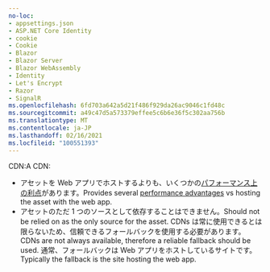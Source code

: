 ```yaml
---
no-loc:
- appsettings.json
- ASP.NET Core Identity
- cookie
- Cookie
- Blazor
- Blazor Server
- Blazor WebAssembly
- Identity
- Let's Encrypt
- Razor
- SignalR
ms.openlocfilehash: 6fd703a642a5d21f486f929da26ac9046c1fd48c
ms.sourcegitcommit: a49c47d5a573379effee5c6b6e36f5c302aa756b
ms.translationtype: MT
ms.contentlocale: ja-JP
ms.lasthandoff: 02/16/2021
ms.locfileid: "100551393"
---
```

<span data-ttu-id="af73e-101">CDN:</span><span class="sxs-lookup"><span data-stu-id="af73e-101">A CDN:</span></span>

* <span data-ttu-id="af73e-102">アセットを Web アプリでホストするよりも、いくつかの[パフォーマンス上の利点](/office365/enterprise/content-delivery-networks#how-do-cdns-make-services-work-faster)があります。</span><span class="sxs-lookup"><span data-stu-id="af73e-102">Provides several [performance advantages](/office365/enterprise/content-delivery-networks#how-do-cdns-make-services-work-faster) vs hosting the asset with the web app.</span></span>
* <span data-ttu-id="af73e-103">アセットのただ 1 つのソースとして依存することはできません。</span><span class="sxs-lookup"><span data-stu-id="af73e-103">Should not be relied on as the only source for the asset.</span></span> <span data-ttu-id="af73e-104">CDNs は常に使用できるとは限らないため、信頼できるフォールバックを使用する必要があります。</span><span class="sxs-lookup"><span data-stu-id="af73e-104">CDNs are not always available, therefore a reliable fallback should be used.</span></span> <span data-ttu-id="af73e-105">通常、フォールバックは Web アプリをホストしているサイトです。</span><span class="sxs-lookup"><span data-stu-id="af73e-105">Typically the fallback is the site hosting the web app.</span></span>